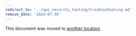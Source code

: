 ```yaml
---
redirect_to: '../api_security_testing/troubleshooting.md'
remove_date: '2024-07-30'
---
```


This document was moved to [another location](../api_security_testing/troubleshooting.md).

<!-- This redirect file can be deleted after <2024-07-30>. -->
<!-- Redirects that point to other docs in the same project expire in three months. -->
<!-- Redirects that point to docs in a different project or site (for example, link is not relative and starts with `https:`) expire in one year. -->
<!-- Before deletion, see: https://docs.gitlab.com/ee/development/documentation/redirects.html -->